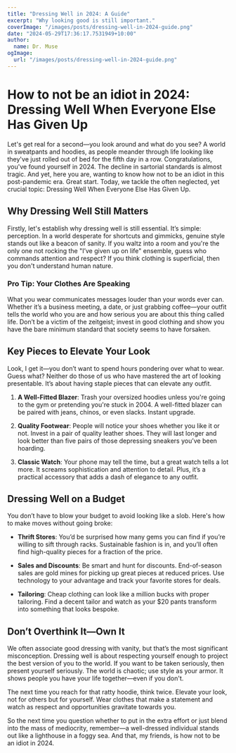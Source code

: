 ```yaml
---
title: "Dressing Well in 2024: A Guide"
excerpt: "Why looking good is still important."
coverImage: "/images/posts/dressing-well-in-2024-guide.png"
date: "2024-05-29T17:36:17.7531949+10:00"
author:
  name: Dr. Muse
ogImage:
  url: "/images/posts/dressing-well-in-2024-guide.png"
---
```


# How to not be an idiot in 2024: Dressing Well When Everyone Else Has Given Up

Let's get real for a second—you look around and what do you see? A world in sweatpants and hoodies, as people meander through life looking like they've just rolled out of bed for the fifth day in a row. Congratulations, you've found yourself in 2024. The decline in sartorial standards is almost tragic. And yet, here you are, wanting to know how not to be an idiot in this post-pandemic era. Great start. Today, we tackle the often neglected, yet crucial topic: Dressing Well When Everyone Else Has Given Up.

## Why Dressing Well Still Matters

Firstly, let's establish why dressing well is still essential. It’s simple: perception. In a world desperate for shortcuts and gimmicks, genuine style stands out like a beacon of sanity. If you waltz into a room and you're the only one not rocking the "I’ve given up on life" ensemble, guess who commands attention and respect? If you think clothing is superficial, then you don't understand human nature.

### Pro Tip: Your Clothes Are Speaking

What you wear communicates messages louder than your words ever can. Whether it’s a business meeting, a date, or just grabbing coffee—your outfit tells the world who you are and how serious you are about this thing called life. Don’t be a victim of the zeitgeist; invest in good clothing and show you have the bare minimum standard that society seems to have forsaken.

## Key Pieces to Elevate Your Look

Look, I get it—you don’t want to spend hours pondering over what to wear. Guess what? Neither do those of us who have mastered the art of looking presentable. It’s about having staple pieces that can elevate any outfit.

1. **A Well-Fitted Blazer**: Trash your oversized hoodies unless you're going to the gym or pretending you're stuck in 2004. A well-fitted blazer can be paired with jeans, chinos, or even slacks. Instant upgrade.

2. **Quality Footwear**: People will notice your shoes whether you like it or not. Invest in a pair of quality leather shoes. They will last longer and look better than five pairs of those depressing sneakers you’ve been hoarding.

3. **Classic Watch**: Your phone may tell the time, but a great watch tells a lot more. It screams sophistication and attention to detail. Plus, it’s a practical accessory that adds a dash of elegance to any outfit.

## Dressing Well on a Budget

You don’t have to blow your budget to avoid looking like a slob. Here's how to make moves without going broke:

- **Thrift Stores**: You’d be surprised how many gems you can find if you’re willing to sift through racks. Sustainable fashion is in, and you’ll often find high-quality pieces for a fraction of the price.
  
- **Sales and Discounts**: Be smart and hunt for discounts. End-of-season sales are gold mines for picking up great pieces at reduced prices. Use technology to your advantage and track your favorite stores for deals.
  
- **Tailoring**: Cheap clothing can look like a million bucks with proper tailoring. Find a decent tailor and watch as your $20 pants transform into something that looks bespoke.

## Don’t Overthink It—Own It

We often associate good dressing with vanity, but that’s the most significant misconception. Dressing well is about respecting yourself enough to project the best version of you to the world. If you want to be taken seriously, then present yourself seriously. The world is chaotic; use style as your armor. It shows people you have your life together—even if you don't.

The next time you reach for that ratty hoodie, think twice. Elevate your look, not for others but for yourself. Wear clothes that make a statement and watch as respect and opportunities gravitate towards you.

So the next time you question whether to put in the extra effort or just blend into the mass of mediocrity, remember—a well-dressed individual stands out like a lighthouse in a foggy sea. And that, my friends, is how not to be an idiot in 2024.
